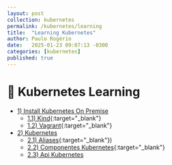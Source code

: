 ```yaml
---
layout: post
collection: kubernetes
permalink: /kubernetes/learning
title:  "Learning Kubernetes"
author: Paulo Rogério
date:   2025-01-23 09:07:13 -0300
categories: [kubernetes]
published: true
---
```


# 🚀 Kubernetes Learning

- [1) Install Kubernetes On Premise]()
  - [1.1) Kind](https://paulo-rogerio.github.io/kubernetes/provisioner-kubernetes-kind){:target="_blank"}
  - [1.2) Vagrant](https://paulo-rogerio.github.io/kubernetes/provisioner-kubernetes-vagrant){:target="_blank"}
- [2) Kubernetes]()
  - [2.1) Aliases](https://paulo-rogerio.github.io/kubernetes/aliases){:target="_blank"})
  - [2.2) Componentes Kubernetes](https://paulo-rogerio.github.io/kubernetes/componentes){:target="_blank"}
  - [2.3) Api Kubernetes]()
